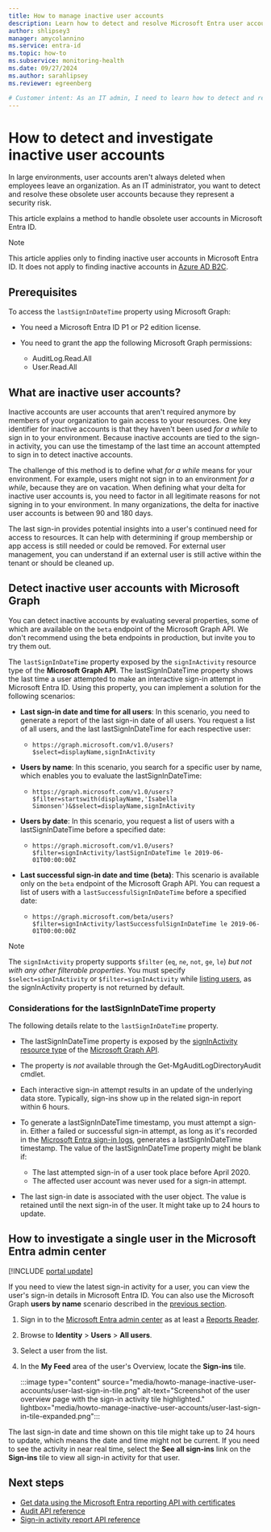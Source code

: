 ```yaml
---
title: How to manage inactive user accounts
description: Learn how to detect and resolve Microsoft Entra user accounts that are inactive or obsolete using the Microsoft Entra admin center and Microsoft Graph.
author: shlipsey3
manager: amycolannino
ms.service: entra-id
ms.topic: how-to
ms.subservice: monitoring-health
ms.date: 09/27/2024
ms.author: sarahlipsey
ms.reviewer: egreenberg

# Customer intent: As an IT admin, I need to learn how to detect and resolve Microsoft Entra user accounts that are inactive or obsolete.
---
```

# How to detect and investigate inactive user accounts

In large environments, user accounts aren't always deleted when employees leave an organization. As an IT administrator, you want to detect and resolve these obsolete user accounts because they represent a security risk.

This article explains a method to handle obsolete user accounts in Microsoft Entra ID.

> [!NOTE]
> This article applies only to finding inactive user accounts in Microsoft Entra ID. It does not apply to finding inactive accounts in [Azure AD B2C](/azure/active-directory-b2c/overview).

## Prerequisites

To access the `lastSignInDateTime` property using Microsoft Graph:

- You need a Microsoft Entra ID P1 or P2 edition license.

- You need to grant the app the following Microsoft Graph permissions:
  - AuditLog.Read.All
  - User.Read.All

## What are inactive user accounts?

Inactive accounts are user accounts that aren't required anymore by members of your organization to gain access to your resources. One key identifier for inactive accounts is that they haven't been used *for a while* to sign in to your environment. Because inactive accounts are tied to the sign-in activity, you can use the timestamp of the last time an account attempted to sign in to detect inactive accounts.

The challenge of this method is to define what *for a while* means for your environment. For example, users might not sign in to an environment *for a while*, because they are on vacation. When defining what your delta for inactive user accounts is, you need to factor in all legitimate reasons for not signing in to your environment. In many organizations, the delta for inactive user accounts is between 90 and 180 days.

The last sign-in provides potential insights into a user's continued need for access to resources. It can help with determining if group membership or app access is still needed or could be removed. For external user management, you can understand if an external user is still active within the tenant or should be cleaned up.

## Detect inactive user accounts with Microsoft Graph

<a name="how-to-detect-inactive-user-accounts"></a>

You can detect inactive accounts by evaluating several properties, some of which are available on the `beta` endpoint of the Microsoft Graph API. We don't recommend using the beta endpoints in production, but invite you to try them out.

The `lastSignInDateTime` property exposed by the `signInActivity` resource type of the **Microsoft Graph API**. The lastSignInDateTime property shows the last time a user attempted to make an interactive sign-in attempt in Microsoft Entra ID. Using this property, you can implement a solution for the following scenarios:

- **Last sign-in date and time for all users**: In this scenario, you need to generate a report of the last sign-in date of all users. You request a list of all users, and the last lastSignInDateTime for each respective user:
  - `https://graph.microsoft.com/v1.0/users?$select=displayName,signInActivity`

- **Users by name**: In this scenario, you search for a specific user by name, which enables you to evaluate the lastSignInDateTime:
  - `https://graph.microsoft.com/v1.0/users?$filter=startswith(displayName,'Isabella Simonsen')&$select=displayName,signInActivity`

- **Users by date**: In this scenario, you request a list of users with a lastSignInDateTime before a specified date:
  - `https://graph.microsoft.com/v1.0/users?$filter=signInActivity/lastSignInDateTime le 2019-06-01T00:00:00Z`

- **Last successful sign-in date and time (beta)**: This scenario is available only on the `beta` endpoint of the Microsoft Graph API. You can request a list of users with a `lastSuccessfulSignInDateTime` before a specified date:
  - `https://graph.microsoft.com/beta/users?$filter=signInActivity/lastSuccessfulSignInDateTime le 2019-06-01T00:00:00Z`

> [!NOTE]
> The `signInActivity` property supports `$filter` (`eq`, `ne`, `not`, `ge`, `le`) *but not with any other filterable properties*. You must specify `$select=signInActivity` or `$filter=signInActivity` while [listing users](/graph/api/user-list?view=graph-rest-beta&preserve-view=true), as the signInActivity property is not returned by default.

### Considerations for the lastSignInDateTime property

The following details relate to the `lastSignInDateTime` property.

- The lastSignInDateTime property is exposed by the [signInActivity resource type](/graph/api/resources/signinactivity) of the [Microsoft Graph API](/graph/overview#whats-in-microsoft-graph).

- The property is *not* available through the Get-MgAuditLogDirectoryAudit cmdlet.

- Each interactive sign-in attempt results in an update of the underlying data store. Typically, sign-ins show up in the related sign-in report within 6 hours.

- To generate a lastSignInDateTime timestamp, you must attempt a sign-in. Either a failed or successful sign-in attempt, as long as it's recorded in the [Microsoft Entra sign-in logs](./concept-sign-ins.md), generates a lastSignInDateTime timestamp. The value of the lastSignInDateTime property might be blank if:
  - The last attempted sign-in of a user took place before April 2020.
  - The affected user account was never used for a sign-in attempt.

- The last sign-in date is associated with the user object. The value is retained until the next sign-in of the user. It might take up to 24 hours to update.

## How to investigate a single user in the Microsoft Entra admin center

[!INCLUDE [portal update](../../includes/portal-update.md)]

If you need to view the latest sign-in activity for a user, you can view the user's sign-in details in Microsoft Entra ID. You can also use the Microsoft Graph **users by name** scenario described in the [previous section](#detect-inactive-user-accounts-with-microsoft-graph).

1. Sign in to the [Microsoft Entra admin center](https://entra.microsoft.com) as at least a [Reports Reader](~/identity/role-based-access-control/permissions-reference.md#reports-reader).
1. Browse to **Identity** > **Users** > **All users**.
1. Select a user from the list.
1. In the **My Feed** area of the user's Overview, locate the **Sign-ins** tile.

    :::image type="content" source="media/howto-manage-inactive-user-accounts/user-last-sign-in-tile.png" alt-text="Screenshot of the user overview page with the sign-in activity tile highlighted." lightbox="media/howto-manage-inactive-user-accounts/user-last-sign-in-tile-expanded.png":::

The last sign-in date and time shown on this tile might take up to 24 hours to update, which means the date and time might not be current. If you need to see the activity in near real time, select the **See all sign-ins** link on the **Sign-ins** tile to view all sign-in activity for that user.

## Next steps

- [Get data using the Microsoft Entra reporting API with certificates](./howto-configure-prerequisites-for-reporting-api.md)
- [Audit API reference](/graph/api/resources/directoryaudit)
- [Sign-in activity report API reference](/graph/api/resources/signin)

